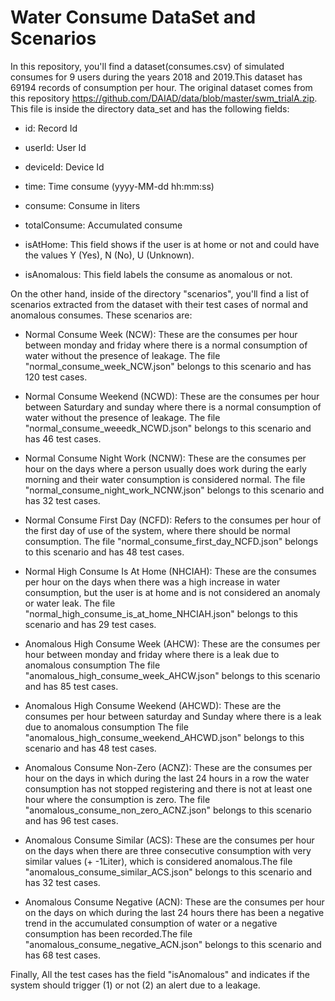 # Water Consume DataSet and Scenarios

In this repository, you'll find a dataset(consumes.csv) of simulated consumes for 9 users during the years 2018 and 2019.This dataset has 69194 records of consumption per hour. The original dataset comes from this repository https://github.com/DAIAD/data/blob/master/swm_trialA.zip. This file is inside the directory data_set and has the following fields:

 * id: Record Id

 * userId: User Id
 
 * deviceId: Device Id
 
 * time: Time consume (yyyy-MM-dd hh:mm:ss)
 
 * consume: Consume in liters
 
 * totalConsume: Accumulated consume
 
 * isAtHome: This field shows if the user is at home or not and could have the values Y (Yes), N (No), U (Unknown).
 
 * isAnomalous: This field labels the consume as anomalous or not.
 
 
On the other hand, inside of the directory "scenarios", you'll find a list of scenarios extracted from the dataset with their test cases of normal and anomalous consumes. These scenarios are:

  *	Normal Consume Week (NCW): These are the consumes per hour between monday and friday where there is a normal consumption of water without the presence of leakage. The file "normal_consume_week_NCW.json" belongs to this scenario and has 120 test cases.

  *	Normal Consume Weekend (NCWD): These are the consumes per hour between Saturdary and sunday where there is a normal consumption of water without the presence of leakage. The file "normal_consume_weeedk_NCWD.json" belongs to this scenario and has 46 test cases.
  
  *	Normal Consume Night Work (NCNW): These are the consumes per hour on the days where a person usually does work during the early morning and their water consumption is considered normal. The file "normal_consume_night_work_NCNW.json" belongs to this scenario and has 32 test cases.
  
  *	Normal Consume First Day (NCFD): Refers to the consumes per hour of the first day of use of the system, where there should be normal consumption. The file "normal_consume_first_day_NCFD.json" belongs to this scenario and has 48 test cases.
  
  *	Normal High Consume Is At Home (NHCIAH): These are the consumes per hour on the days when there was a high increase in water consumption, but the user is at home and is not considered an anomaly or water leak. The file "normal_high_consume_is_at_home_NHCIAH.json" belongs to this scenario and has 29 test cases.
  
  *	Anomalous High Consume Week (AHCW): These are the consumes per hour between monday and friday where there is a leak due to anomalous consumption The file "anomalous_high_consume_week_AHCW.json" belongs to this scenario and has 85 test cases.

  *	Anomalous High Consume Weekend (AHCWD): These are the consumes per hour between saturday and Sunday where there is a leak due to anomalous consumption The file "anomalous_high_consume_weekend_AHCWD.json" belongs to this scenario and has 48 test cases.
  
  *	Anomalous Consume Non-Zero (ACNZ): These are the consumes per hour on the days in which during the last 24 hours in a row the water consumption has not stopped registering and there is not at least one hour where the consumption is zero. The file "anomalous_consume_non_zero_ACNZ.json" belongs to this scenario and has 96 test cases.
  
  *	Anomalous Consume Similar (ACS): These are the consumes per hour on the days when there are three consecutive consumption with very similar values (+ -1Liter), which is considered anomalous.The file "anomalous_consume_similar_ACS.json" belongs to this scenario and has 32 test cases.
  
  *	Anomalous Consume Negative (ACN): These are the consumes per hour on the days on which during the last 24 hours there has been a negative trend in the accumulated consumption of water or a negative consumption has been recorded.The file "anomalous_consume_negative_ACN.json" belongs to this scenario and has 68 test cases.

Finally, All the test cases has the field "isAnomalous" and indicates if the system should trigger (1) or not (2) an alert due to a leakage.
